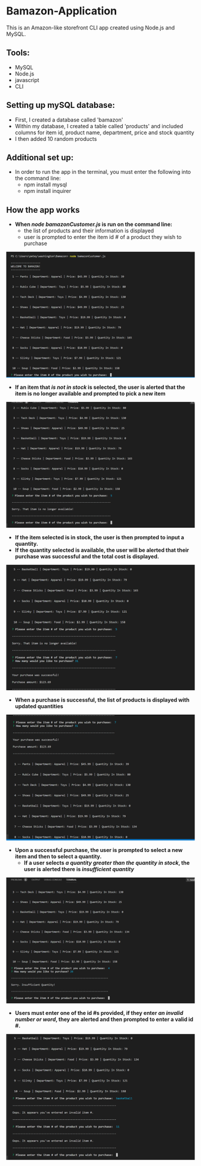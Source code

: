 # **Bamazon-Application**
This is an Amazon-like storefront CLI app created using Node.js and MySQL.


## Tools:
* MySQL
* Node.js
* javascript
* CLI

## Setting up mySQL database:
* First, I created a database called 'bamazon'
* Within my database, I created a table called 'products' and included columns for item id, product name, department, price and stock quantity
* I then added 10 random products

## Additional set up:
* In order to run the app in the terminal, you must enter the following into the command line:
    * npm install mysql 
    * npm install inquirer

## How the app works

* **When _node bamazonCustomer.js_ is run on the command line:** 
    * the list of products and their information is displayed
    * user is prompted to enter the item id # of a product they wish to purchase


![Image of start](/img1.png)


* **If an item that *is not in stock* is selected, the user is alerted that the item is no longer available and prompted to pick a new item**


![Image of start](/img2.png)


* **If the item selected is in stock, the user is then prompted to input a quantity.** 
* **If the quantity selected is available, the user will be alerted that their purchase was successful and the total cost is displayed.**


![Image of start](/img3.png)


* **When a purchase is successful, the list of products is displayed with updated quantities**


![Image of start](/img4.png)


* **Upon a successful purchase, the user is prompted to select a new item and then to select a quantity.**
    * **If a user selects *a quantity greater than the quantity in stock*, the user is alerted there is *insufficient quantity***

![Image of start](/img5.png)    


* **Users must enter one of the id #s provided, if they enter *an invalid number or word*, they are alerted and then prompted to enter a valid id #.**


![Image of start](/img6.png)    
